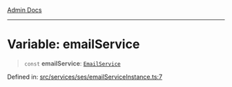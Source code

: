 [Admin Docs](/)

***

# Variable: emailService

> `const` **emailService**: [`EmailService`](../../EmailService/classes/EmailService.md)

Defined in: [src/services/ses/emailServiceInstance.ts:7](https://github.com/Sourya07/talawa-api/blob/3df16fa5fb47e8947dc575f048aef648ae9ebcf8/src/services/ses/emailServiceInstance.ts#L7)
